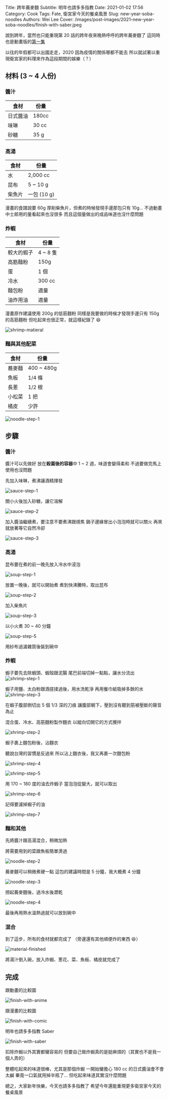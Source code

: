 Title: 跨年蕎麥麵
Subtitle: 明年也請多多指教
Date: 2021-01-02 17:56
Category: Cook
Tags: Fate, 衛宮家今天的餐桌風景
Slug: new-year-soba-noodles
Authors: Wei Lee
Cover: /images/post-images/2021-new-year-soba-noodles/finish-with-saber.jpeg

說到跨年，當然也只能重現第 20 話的跨年夜來晚熱呼呼的跨年蕎麥麵了
這同時也是動畫版的[第一集](https://ani.gamer.com.tw/animeVideo.php?sn=16727)

<!--more-->

以往的年假都可以出國走走，2020 因為疫情的關係哪都不能去
所以就試著以重現衛宮家的料理來作為這段期間的娛樂（？）

## 材料 (3 ~ 4 人份)

### 醬汁

| 食材 | 份量 |
|---|---|
| 日式醬油 | 180cc |
| 味琳 | 30 cc |
| 砂糖 | 35 g|

### 高湯

| 食材 | 份量 |
|---|---|
| 水 | 2,000 cc |
| 昆布 | 5 ~ 10 g|
| 柴魚片 | 一包 (10 g) |

漫畫的食譜說要 60g 厚削柴魚片，但煮的時候發現手邊那包只有 10g...
不過動畫中士郎用的量看起來也沒很多
而且這個量做出的成品味道也沒什麼問題

### 炸蝦
| 食材 | 份量 |
|---|---|
| 較大的蝦子 | 4 ~ 8 隻 |
| 高筋麵粉 | 150g |
| 蛋 | 1 個 |
| 冷水 | 300 cc |
| 麵包粉 | 適量 |
| 油炸用油 | 適量 |

漫畫原作建議使用 200g 的低筋麵粉
同樣是我要做的時候才發現手邊只有 150g 的高筋麵粉
但吃起來也很正常，就這樣紀錄了 😆

![shrimp-matieral]({static}/images/post-images/2021-new-year-soba-noodles/shrimp-matieral.jpeg)

### 麵與其他配菜

| 食材 | 份量 |
|---|---|
| 蕎麥麵 | 400 ~ 480g |
| 魚板 | 1/4 條 |
| 長蔥 | 1/2 根 |
| 小松菜 | 1 把 |
| 橘皮 | 少許 |

![noodle-step-1]({static}/images/post-images/2021-new-year-soba-noodles/noodle-step-1.jpeg)

## 步驟

### 醬汁
醬汁可以先做好
放在**殺菌後的容器**中 1 ~ 2 週，味道會變得柔和
不過要做完馬上使用也沒問題

先加入味琳，煮沸讓酒精揮發

![sauce-step-1]({static}/images/post-images/2021-new-year-soba-noodles/sauce-step-1.jpeg)

關小火後加入砂糖，讓它溶解

![sauce-step-2]({static}/images/post-images/2021-new-year-soba-noodles/sauce-step-2.jpeg)

加入醬油繼續煮，要注意不要煮沸跟燒焦
鍋子邊緣冒出小泡泡時就可以關火
再來就放著等它自然冷卻

![sauce-step-3]({static}/images/post-images/2021-new-year-soba-noodles/sauce-step-3.jpeg)

### 高湯
昆布要在煮的前一晚先放入冷水中浸泡

![soup-step-1]({static}/images/post-images/2021-new-year-soba-noodles/soup-step-1.jpeg)

放置一晚後，就可以開始煮
煮到快沸騰時，取出昆布

![soup-step-2]({static}/images/post-images/2021-new-year-soba-noodles/soup-step-2.jpeg)

加入柴魚片

![soup-step-3]({static}/images/post-images/2021-new-year-soba-noodles/soup-step-3.jpeg)

以小火煮 30 ~ 40 分鐘

![soup-step-5]({static}/images/post-images/2021-new-year-soba-noodles/soup-step-5.jpeg)

用紗布過濾雜質後裝到碗中

### 炸蝦
蝦子要先去除蝦頭、蝦殼跟泥腸
尾巴前端切掉一點點，讓水分流出
![shrimp-step-1]({static}/images/post-images/2021-new-year-soba-noodles/shrimp-step-1.jpeg)

蝦子用鹽、太白粉跟酒搓揉過後，用水洗乾淨
再用餐巾紙吸掉多餘的水
![shrimp-step-3]({static}/images/post-images/2021-new-year-soba-noodles/shrimp-step-3.jpeg)

在蝦子腹部側切出 5 個 1/3 深的刀痕
讓腹部朝下，壓到沒有聽到筋被壓斷的聲音為止

混合蛋、冷水、高筋麵粉製作麵衣
以縱向切開它的方式攪拌

![shrimp-step-2]({static}/images/post-images/2021-new-year-soba-noodles/shrimp-step-2.jpeg)

蝦子裹上麵包粉後，沾麵衣

聽說台灣的習慣是反過來
所以沾上麵衣後，我又再裹一次麵包粉

![shrimp-step-4]({static}/images/post-images/2021-new-year-soba-noodles/shrimp-step-4.jpeg)

![shrimp-step-5]({static}/images/post-images/2021-new-year-soba-noodles/shrimp-step-5.jpeg)

用 170 ~ 180 度的油去炸蝦子
當泡泡從變大，就可以取出

![shrimp-step-6]({static}/images/post-images/2021-new-year-soba-noodles/shrimp-step-6.jpeg)

記得要濾掉蝦子的油

![shrimp-step-7]({static}/images/post-images/2021-new-year-soba-noodles/shrimp-step-7.jpeg)

### 麵和其他
先將醬汁跟高湯混合，稍微加熱

將需要用到的菜跟魚板簡單燙過

![noodle-step-2]({static}/images/post-images/2021-new-year-soba-noodles/noodle-step-2.jpeg)

蕎麥麵可以稍微煮硬一點
這包的建議時間是 5 分鐘，我大概煮 4 分鐘

![noodle-step-3]({static}/images/post-images/2021-new-year-soba-noodles/noodle-step-3.jpeg)

撈起蕎麥麵後，過冷水後瀝乾

![noodle-step-4]({static}/images/post-images/2021-new-year-soba-noodles/noodle-step-4.jpeg)

最後再用熱水溫熱過就可以放到碗中

### 混合
到了這步，所有的食材就都完成了
（旁邊還有其他順便炸的東西 😆）

![material-finished]({static}/images/post-images/2021-new-year-soba-noodles/material-finished.jpeg)

將湯汁倒入碗，放入炸蝦、蔥花、菜、魚板、橘皮就完成了

## 完成

跟動畫的比較圖

![finish-with-anime]({static}/images/post-images/2021-new-year-soba-noodles/finish-with-anime.jpeg)

跟漫畫的比較圖

![finish-with-comic]({static}/images/post-images/2021-new-year-soba-noodles/finish-with-comic.jpeg)

明年也請多多指教 Saber

![finish-with-saber]({static}/images/post-images/2021-new-year-soba-noodles/finish-with-saber.jpeg)

扣除炸蝦以外其實都蠻容易的
但要自己做炸蝦真的是挺麻煩的（其實也不是我一個人弄的）

整體吃起來的味道很棒，尤其是那個炸蝦
一開始蠻擔心 180 cc 的日式醬油會不會太鹹
畢竟一口氣就用掉半瓶了...
但吃起來味道其實沒什麼問題

總之，大家新年快樂，今天也請多多指教了
希望今年還能重現更多衛宮家今天的餐桌風景
